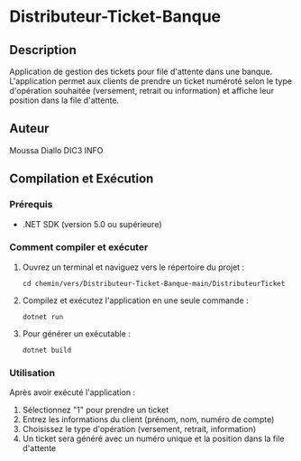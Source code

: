 # Distributeur-Ticket-Banque

## Description
Application de gestion des tickets pour file d'attente dans une banque. L'application permet aux clients de prendre un ticket numéroté selon le type d'opération souhaitée (versement, retrait ou information) et affiche leur position dans la file d'attente.

## Auteur
Moussa Diallo DIC3 INFO

## Compilation et Exécution

### Prérequis
- .NET SDK (version 5.0 ou supérieure)

### Comment compiler et exécuter

1. Ouvrez un terminal et naviguez vers le répertoire du projet :
   ```
   cd chemin/vers/Distributeur-Ticket-Banque-main/DistributeurTicket
   ```

2. Compilez et exécutez l'application en une seule commande :
   ```
   dotnet run
   ```

3. Pour générer un exécutable :
   ```
   dotnet build
   ```

### Utilisation
Après avoir exécuté l'application :
1. Sélectionnez "1" pour prendre un ticket
2. Entrez les informations du client (prénom, nom, numéro de compte)
3. Choisissez le type d'opération (versement, retrait, information)
4. Un ticket sera généré avec un numéro unique et la position dans la file d'attente
